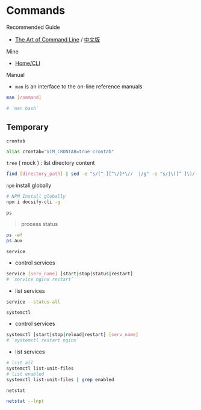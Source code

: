 # Commands

Recommended Guide

- [The Art of Command Line](https://github.com/jlevy/the-art-of-command-line/blob/master/README.md) / [中文版](https://github.com/jlevy/the-art-of-command-line/blob/master/README-zh.md)

Mine

- [Home/CLI](README.md#cli)

Manual

- `man` is an interface to the on-line reference manuals

```bash
man [command]

# `man bash`
```

## Temporary

`crontab`

```bash
alias crontab="VIM_CRONTAB=true crontab"
```

`tree` ( mock ) : list directory content

```bash
find [directory_path] | sed -e "s/[^-][^\/]*\//  |/g" -e "s/|\([^ ]\)/|── \1/"
```

`npm` install globally

```bash
# NPM Install globally
npm i docsify-cli -g
```

`ps`

> process status

```bash
ps -ef
ps aux
```

`service`

- control services

```bash
service [serv_name] [start|stop|status|restart]
# `service nginx restart`
```

- list services

```bash
service --status-all
```

`systemctl`

- control services

```bash
systemctl [start|stop|reload|restart] [serv_name]
# `systemctl restart nginx`
```

- list services

```bash
# list all
systemctl list-unit-files
# list enabled
systemctl list-unit-files | grep enabled
```

`netstat`

```bash
netstat --lnpt
```